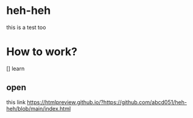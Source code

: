 # heh-heh
this is a test too


# How to work?

[] learn


## open

this link https://htmlpreview.github.io/?https://github.com/abcd051/heh-heh/blob/main/index.html
